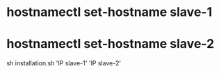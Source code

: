 # hostnamectl set-hostname slave-1
# hostnamectl set-hostname slave-2
sh installation.sh 'IP slave-1' 'IP slave-2'

